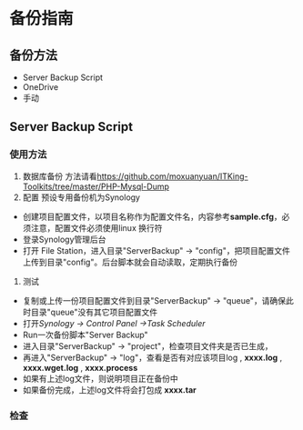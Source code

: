 # 备份指南

## 备份方法
- Server Backup Script
- OneDrive
- 手动

## Server Backup Script
### 使用方法
1. 数据库备份
方法请看<https://github.com/moxuanyuan/ITKing-Toolkits/tree/master/PHP-Mysql-Dump>
1. 配置
预设专用备份机为Synology
- 创建项目配置文件，以项目名称作为配置文件名，内容参考**sample.cfg**，必须注意，配置文件必须使用linux 换行符
- 登录Synology管理后台
- 打开 File Station，进入目录"ServerBackup" -> "config"，把项目配置文件上传到目录"config"。后台脚本就会自动读取，定期执行备份
1. 测试
- 复制或上传一份项目配置文件到目录"ServerBackup" -> "queue"，请确保此时目录"queue"没有其它项目配置文件
- 打开*Synology -> Control Panel ->Task Scheduler*
- Run一次备份脚本"Server Backup"
- 进入目录"ServerBackup" -> "project"，检查项目文件夹是否已生成，
- 再进入"ServerBackup" -> "log"，查看是否有对应该项目log , **xxxx.log** , **xxxx.wget.log** , **xxxx.process**
- 如果有上述log文件，则说明项目正在备份中
- 如果备份完成，上述log文件将会打包成 **xxxx.tar**
### 检查